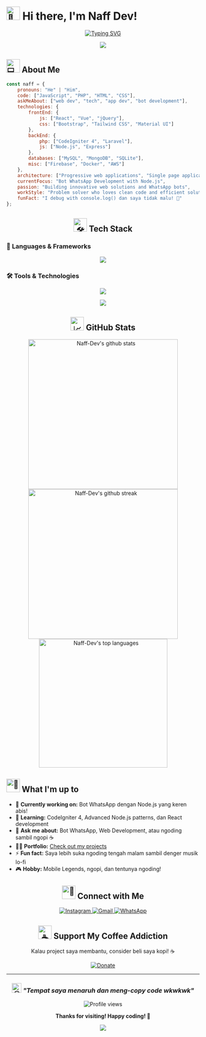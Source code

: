 # <img src="https://raw.githubusercontent.com/Tarikul-Islam-Anik/Animated-Fluent-Emojis/master/Emojis/Hand%20gestures/Waving%20Hand.png" alt="👋" width="35" height="35" /> Hi there, I'm **Naff Dev**!

<div align="center">
  
[![Typing SVG](https://readme-typing-svg.herokuapp.com?font=Fira+Code&pause=1000&color=00F7FF&center=true&vCenter=true&width=435&lines=Full+Stack+Developer;Bot+WhatsApp+Enthusiast;Code+Copy+Paste+Master+%F0%9F%98%82;Always+Learning+New+Things)](https://git.io/typing-svg)

<img src="https://user-images.githubusercontent.com/73097560/115834477-dbab4500-a447-11eb-908a-139a6edaec5c.gif">

</div>

## <img src="https://raw.githubusercontent.com/Tarikul-Islam-Anik/Animated-Fluent-Emojis/master/Emojis/People/Technologist.png" alt="💻" width="35" height="35" /> About Me

```javascript
const naff = {
    pronouns: "He" | "Him",
    code: ["JavaScript", "PHP", "HTML", "CSS"],
    askMeAbout: ["web dev", "tech", "app dev", "bot development"],
    technologies: {
        frontEnd: {
            js: ["React", "Vue", "jQuery"],
            css: ["Bootstrap", "Tailwind CSS", "Material UI"]
        },
        backEnd: {
            php: ["CodeIgniter 4", "Laravel"],
            js: ["Node.js", "Express"]
        },
        databases: ["MySQL", "MongoDB", "SQLite"],
        misc: ["Firebase", "Docker", "AWS"]
    },
    architecture: ["Progressive web applications", "Single page applications"],
    currentFocus: "Bot WhatsApp Development with Node.js",
    passion: "Building innovative web solutions and WhatsApp bots",
    workStyle: "Problem solver who loves clean code and efficient solutions",
    funFact: "I debug with console.log() dan saya tidak malu! 🤪"
};
```

<div align="center">

## <img src="https://raw.githubusercontent.com/Tarikul-Islam-Anik/Animated-Fluent-Emojis/master/Emojis/Objects/Hammer%20and%20Wrench.png" alt="🛠️" width="35" height="35" /> Tech Stack

</div>

### 🚀 Languages & Frameworks
<p align="center">
  <img src="https://skillicons.dev/icons?i=js,html,css,php,nodejs,react,vue,jquery,bootstrap,tailwind,laravel,codeigniter,express" />
</p>

### 🛠️ Tools & Technologies  
<p align="center">
  <img src="https://skillicons.dev/icons?i=git,github,vscode,docker,aws,firebase,mysql,mongodb,sqlite,linux,ubuntu,windows" />
</p>

<div align="center">

<img src="https://user-images.githubusercontent.com/73097560/115834477-dbab4500-a447-11eb-908a-139a6edaec5c.gif">

## <img src="https://raw.githubusercontent.com/Tarikul-Islam-Anik/Animated-Fluent-Emojis/master/Emojis/Objects/Chart%20Increasing.png" alt="📈" width="35" height="35" /> GitHub Stats

</div>

<div align="center">
  <img width="390" src="https://github-readme-stats.vercel.app/api?username=Naff-Dev&show_icons=true&theme=tokyonight&hide_border=true&count_private=true" alt="Naff-Dev's github stats" />
  <img width="390" src="https://github-readme-streak-stats.herokuapp.com/?user=Naff-Dev&theme=tokyonight&hide_border=true" alt="Naff-Dev's github streak" />
</div>

<div align="center">
  <img width="335" src="https://github-readme-stats.vercel.app/api/top-langs/?username=Naff-Dev&layout=donut&theme=tokyonight&hide_border=true&langs_count=8" alt="Naff-Dev's top languages" />
</div>

## <img src="https://raw.githubusercontent.com/Tarikul-Islam-Anik/Animated-Fluent-Emojis/master/Emojis/Objects/Rocket.png" alt="🚀" width="35" height="35" /> What I'm up to

- 🔭 **Currently working on:** Bot WhatsApp dengan Node.js yang keren abis!
- 🌱 **Learning:** CodeIgniter 4, Advanced Node.js patterns, dan React development
- 💬 **Ask me about:** Bot WhatsApp, Web Development, atau ngoding sambil ngopi ☕
- 👨‍💻 **Portfolio:** [Check out my projects](https://github.com/Naff-Dev?tab=repositories)
- ⚡ **Fun fact:** Saya lebih suka ngoding tengah malam sambil denger musik lo-fi
- 🎮 **Hobby:** Mobile Legends, ngopi, dan tentunya ngoding!

<div align="center">

## <img src="https://raw.githubusercontent.com/Tarikul-Islam-Anik/Animated-Fluent-Emojis/master/Emojis/Objects/Link.png" alt="🔗" width="35" height="35" /> Connect with Me

<a href="https://instagram.com/_nafimlna">
  <img src="https://img.shields.io/badge/Instagram-E4405F?style=for-the-badge&logo=instagram&logoColor=white" alt="Instagram" />
</a>
<a href="mailto:your-email@example.com">
  <img src="https://img.shields.io/badge/Gmail-D14836?style=for-the-badge&logo=gmail&logoColor=white" alt="Gmail" />
</a>
<a href="https://wa.me/yourwhatsappnumber">
  <img src="https://img.shields.io/badge/WhatsApp-25D366?style=for-the-badge&logo=whatsapp&logoColor=white" alt="WhatsApp" />
</a>

</div>

<div align="center">

## <img src="https://raw.githubusercontent.com/Tarikul-Islam-Anik/Animated-Fluent-Emojis/master/Emojis/Food%20and%20Drink/Hot%20Beverage.png" alt="☕" width="35" height="35" /> Support My Coffee Addiction

Kalau project saya membantu, consider beli saya kopi! ☕

<a href="https://ibb.co/HrK34rM">
  <img src="https://img.shields.io/badge/Donate-FF813F?style=for-the-badge&logo=buy-me-a-coffee&logoColor=white" alt="Donate" />
</a>

</div>

---

<div align="center">

### <img src="https://raw.githubusercontent.com/Tarikul-Islam-Anik/Animated-Fluent-Emojis/master/Emojis/Smilies/Grinning%20Face%20with%20Sweat.png" alt="😅" width="25" height="25" /> *"Tempat saya menaruh dan meng-copy code wkwkwk"*

<img src="https://komarev.com/ghpvc/?username=Naff-Dev&label=Profile%20views&color=0e75b6&style=flat" alt="Profile views" />

**Thanks for visiting! Happy coding! 🚀**

<img src="https://user-images.githubusercontent.com/73097560/115834477-dbab4500-a447-11eb-908a-139a6edaec5c.gif">

</div>
